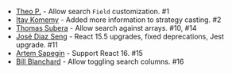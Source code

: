 * [Theo P.](https://github.com/tpizza) - Allow search `Field` customization. #1
* [Itay Komemy](https://github.com/itaykomemy) - Added more information to strategy casting. #2
* [Thomas Subera](https://github.com/dready) - Allow search against arrays. #10, #14
* [José Diaz Seng](https://github.com/joseds) - React 15.5 upgrades, fixed deprecations, Jest upgrade. #11
* [Artem Sapegin](https://github.com/sapegin) - Support React 16. #15
* [Bill Blanchard](https://github.com/chromakey) - Allow toggling search columns. #16
